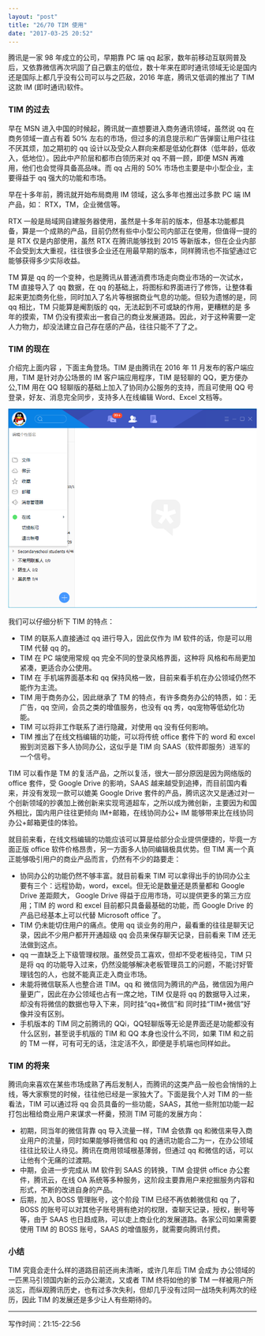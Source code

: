 ```yaml
---
layout: "post"
title: "26/70 TIM 使用"
date: "2017-03-25 20:52"
---
```


腾讯是一家 98 年成立的公司，早期靠 PC 端 qq 起家，数年前移动互联网普及后，又依靠微信再次巩固了自己霸主的低位，数十年来在即时通讯领域无论是国内还是国际上都几乎没有公司可以与之匹敌，2016 年底，腾讯又低调的推出了 TIM 这款 IM (即时通讯)软件。

### TIM 的过去

早在 MSN 进入中国的时候起，腾讯就一直想要进入商务通讯领域，虽然说 qq 在商务领域一直占有着 50% 左右的市场，但过多的消息提示和广告弹窗让用户往往不厌其烦，加之期初的 qq 设计以及受众人群向来都是低幼化群体（低年龄，低收入，低地位）。因此中产阶层和都市白领历来对 qq 不屑一顾，即便 MSN 再难用，他们也会觉得具备高品味。而 qq 占用的 50% 市场也主要是中小型企业，主要得益于 qq 强大的功能和市场。

早在十多年前，腾讯就开始布局商用 IM 领域，这么多年也推出过多款 PC 端 IM 产品，如： RTX，TM，企业微信等。

RTX 一般是局域网自建服务器使用，虽然是十多年前的版本，但基本功能都具备，算是一个成熟的产品，目前仍然有些中小型公司内部正在使用，但值得一提的是 RTX 仅是内部使用，虽然 RTX 在腾讯能够找到 2015 等新版本，但在企业内部不会受到太大重视，往往很多企业还在用最早期的版本，同样腾讯也不指望通过它能够获得多少实际收益。

TM 算是 qq 的一个变种，也是腾讯从普通消费市场走向商业市场的一次试水，TM 直接导入了 qq 数据，在 qq 的基础上，将图标和界面进行了修饰，让整体看起来更加商务化些，同时加入了名片等根据商业气息的功能。但较为遗憾的是，同 qq 相比，TM 只能算是阉割版的 qq，无法起到不可或缺的作用，更糟糕的是 多年的摸索，TM 仍没有摸索出一套自己的商业发展道路。因此，对于这种需要一定人力物力，却没法建立自己存在感的产品，往往只能不了了之。

<!-- more -->

### TIM 的现在

介绍完上面内容 ，下面主角登场。TIM 是由腾讯在 2016 年 11 月发布的客户端应用，TIM 是针对办公场景的 IM 客户端应用程序，TIM 是轻聊的 QQ，更方便办公,TIM 用在 QQ 轻聊版的基础上加入了协同办公服务的支持，而且可使用 QQ 号登录，好友、消息完全同步，支持多人在线编辑 Word、Excel 文档等。

![](https://raw.githubusercontent.com/noparkinghere/noparkinghere.github.io/master/img/2017-03-25-tim-使用/1.png)

我们可以仔细分析下 TIM 的特点：
- TIM 的联系人直接通过 qq 进行导入，因此仅作为 IM 软件的话，你是可以用 TIM 代替 qq 的。
- TIM 在 PC 端使用常规 qq 完全不同的登录风格界面，这种将 风格和布局更加紧凑，更适合办公使用。
- TIM 在 手机端界面基本和 qq 保持风格一致，目前来看手机在办公领域仍然不能作为主流。
- TIM 用于商务办公，因此继承了 TM 的特点，有许多商务办公的特质，如：无广告，qq 空间，会员之类的增值服务，也没有 qq 秀，qq宠物等低幼化功能。
- TIM 可以将非工作联系了进行隐藏，对使用 qq 没有任何影响。
- TIM 推出了在线文档编辑的功能，可以将传统 office 套件下的 word 和 excel 搬到浏览器下多人协同办公，这似乎是 TIM 向 SAAS（软件即服务）进军的一个信号。

TIM 可以看作是 TM 的复活产品，之所以复活，很大一部分原因是因为网络版的 office 套件，受 Google Drive 的影响，SAAS 越来越受到追捧，而目前国内看来，并没有发现一款可以媲美 Google Drive 套件的产品，腾讯这次又是通过对一个创新领域的抄袭加上微创新来实现弯道超车，之所以成为微创新，主要因为和国外相比，国内用户往往更倾向 IM+邮箱，在线协同办公+ IM 能够带来比在线协同办公+邮箱更佳的体验。

就目前来看，在线文档编辑的功能应该可以算是给部分企业提供便捷的，毕竟一方面正版 office 软件价格昂贵，另一方面多人协同编辑极具优势。但 TIM 离一个真正能够吸引用户的商业产品而言，仍然有不少的路要走：
- 协同办公的功能仍然不够丰富。就目前看来 TIM 可以拿得出手的协同办公主要有三个：远程协助，word，excel。但无论是数量还是质量都和 Google Drive 差距颇大， Google Drive 得益于应用市场，可以提供更多的第三方应用；TIM 的 word 和 excel 目前都只具备最基础的功能，而 Google Drive 的产品已经基本上可以代替 Microsoft office 了。
- TIM 仍未能切住用户的痛点。使用 qq 谈业务的用户，最看重的往往是聊天记录，因此不少用户都开开通超级 qq 会员来保存聊天记录，目前看来 TIM 还无法做到这点。
- qq 一直缺乏上下级管理权限。虽然受员工喜欢，但却不受老板待见，TIM 只是将 qq 的功能导入过来，仍然没能够解决老板管理员工的问题，不能讨好管理钱包的人，也就不能真正走入商业市场。
- 未能将微信联系人也整合进 TIM。qq 和 微信同为腾讯的产品，微信因为用户量更广，因此在办公领域也占有一席之地，TIM 仅是将 qq 的数据导入过来，却没有将微信的数据也导入下来，同时挂“qq+微信”和 同时挂“TIM+微信”好像并没有区别。
- 手机版本的 TIM 同之前腾讯的 QQi，QQ轻聊版等无论是界面还是功能都没有什么区别，甚至说手机版的 TIM 和 QQ 本身也没什么不同，如果 TIM 和之前的 TM 一样，可有可无的话，注定活不久，即便是手机端也同样如此。

### TIM 的将来

腾讯向来喜欢在某些市场成熟了再后发制人，而腾讯的这类产品一般也会悄悄的上线，等大家察觉的时候，往往他已经是一家独大了。下面是我个人对 TIM 的一些看法，TIM 可以通过将 qq 会员具备的一些功能，SAAS，其他一些附加功能一起打包出租给商业用户来谋求一杯羹，预测 TIM 可能的发展方向：
- 初期，同当年的微信背靠 qq 导入流量一样，TIM 会依靠 qq 和微信来导入商业用户的流量，同时如果能够将微信和 qq 的通讯功能合二为一，在办公领域往往比较让人待见。腾讯在商用领域根基薄弱，但通过 qq 和微信的话，可以让他有个无痛的过渡期。
- 中期，会进一步完成从 IM 软件到 SAAS 的转换，TIM 会提供 office 办公套件，腾讯云，在线 OA 系统等多种服务，这阶段主要靠用户来挖掘服务内容和形式，不断的改进自身的产品。
- 后期，加入 BOSS 管理账号，这个阶段 TIM 已经不再依赖微信和 qq 了，BOSS 的账号可以对其他子账号拥有绝对的权限，查聊天记录，授权，删号等等，由于 SAAS 也日趋成熟，可以走上商业化的发展道路。各家公司如果需要使用 TIM 的 BOSS 账号，SAAS 的增值服务，就需要向腾讯付费。

### 小结

TIM 究竟会走什么样的道路目前还尚未清晰，或许几年后 TIM 会成为 办公领域的一匹黑马引领国内新的云办公潮流，又或者 TIM 终将如他的爹 TM 一样被用户所淡忘，而纵观腾讯历史，也有过多次失利，但却几乎没有过同一战场失利两次的经历，因此 TIM 的发展还是多少让人有些期待的。

***

写作时间：21:15-22:56
